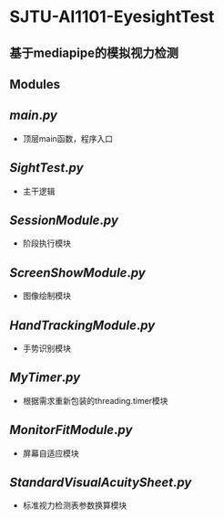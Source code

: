 # SJTU-AI1101-EyesightTest

## 基于mediapipe的模拟视力检测

## Modules

## $main.py$

 - 顶层main函数，程序入口

## $SightTest.py$

 - 主干逻辑

## $SessionModule.py$

 - 阶段执行模块

## $ScreenShowModule.py$

 - 图像绘制模块

## $HandTrackingModule.py$

 - 手势识别模块

## $MyTimer.py$

 - 根据需求重新包装的threading.timer模块

## $MonitorFitModule.py$

 - 屏幕自适应模块

## $StandardVisualAcuitySheet.py$

 - 标准视力检测表参数换算模块

